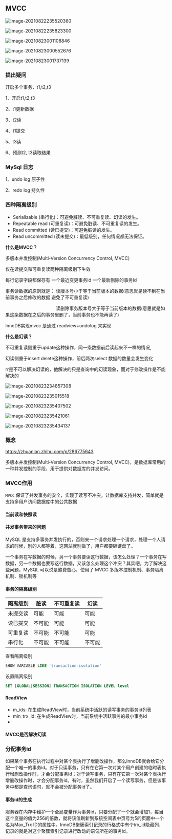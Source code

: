 ## MVCC 

![image-20210822235520360](https://gitee.com/kongxiangjin/images/raw/master/img/image-20210822235520360.png)

![image-20210822235823300](https://gitee.com/kongxiangjin/images/raw/master/img/image-20210822235823300.png)

![image-20210823001108846](https://gitee.com/kongxiangjin/images/raw/master/img/image-20210823001108846.png)

![image-20210823000552676](https://gitee.com/kongxiangjin/images/raw/master/img/image-20210823000552676.png)



![image-20210823001737139](https://gitee.com/kongxiangjin/images/raw/master/img/image-20210823001737139.png)

### 提出疑问

开启多个事务，t1,t2,t3

1、开启t1,t2,t3

2、t1更新数据

3、t2读

4、t1提交

5、t3读

6、预测t2, t3读取结果







### MySql 日志

1、undo log  原子性

2、redo log 持久性 





### 四种隔离级别

- Serializable (串行化)：可避免脏读、不可重复读、幻读的发生。
- Repeatable read (可重复读)：可避免脏读、不可重复读的发生。
- Read committed (读已提交)：可避免脏读的发生。
- Read uncommitted (读未提交)：最低级别，任何情况都无法保证。



**什么是MVCC？**

多版本并发控制(Multi-Version Concurrency Control, MVCC)

仅在读提交和可重复读两种隔离级别下生效

每行记录字段都保存有 一个最近变更事务Id 一个最新删除的事务Id

事务读数据的原则就是： 读版本号小于等于当前版本的数据(意思就是读不到在当前事务之后修改的数据 避免了不可重复读)

　　　　　　　　　　　 读删除事务版本号大于等于当前版本的数据(意思就是如果这条数据在之后的事务里删了，当前事务也不能再读了) 

InnoDB实现mvcc 是通过 readview+undolog 来实现



**什么是幻读？**

不可重复读侧重于update这种操作，同一条数据前后读起来不一样的情况,

幻读侧重于insert delete这种操作，前后两次select 数据的数量会发生变化



rr是不可以解决幻读的，他解决的只是查询中的幻读现象，而对于修改操作是不能解决的



![image-20210823234857308](https://gitee.com/kongxiangjin/images/raw/master/img/image-20210823234857308.png)

![image-20210823235015518](https://gitee.com/kongxiangjin/images/raw/master/img/image-20210823235015518.png)





![image-20210823235407502](https://gitee.com/kongxiangjin/images/raw/master/img/image-20210823235407502.png)

![image-20210823235421061](https://gitee.com/kongxiangjin/images/raw/master/img/image-20210823235421061.png)

![image-20210823235434137](https://gitee.com/kongxiangjin/images/raw/master/img/image-20210823235434137.png)





### 概念

https://zhuanlan.zhihu.com/p/286775643

多版本并发控制(Multi-Version Concurrency Control, MVCC)，是数据库常用的一种并发控制的手段，用于提供对数据库的并发访问。





### MVCC作用

`MVCC` 保证了并发事务的安全，实现了读写不冲突。让数据库支持并发，简单就是支持多用户访问数据库中的公共数据



#### 当前读和快照读





#### 并发事务带来的问题

MySQL 是支持多事务并发执行的，否则来一个请求处理一个请求，处理一个人请求的时候，别的人都等着，这网站就别做了，用户都要砸键盘了。

一个事务在写数据的时候，另一个事务要读这行数据，该怎么处理？一个事务在写数据，另一个数据也要写这行数据，又该怎么处理这个冲突？其实吧，为了解决这些问题，MySQL 可以说是煞费苦心，使用了 MVCC 多版本控制机制、事务隔离机制、锁机制等

#### 事务的隔离级别

| 隔离级别 | 脏读   | 不可重复读 | 幻读   |
| -------- | ------ | ---------- | ------ |
| 未提交读 | 可能   | 可能       | 可能   |
| 读已提交 | 不可能 | 可能       | 可能   |
| 可重复读 | 不可能 | 不可能     | 可能   |
| 串行化   | 不可能 | 不可能     | 不可能 |



查看隔离级别

```sql
SHOW VARIABLE LIKE 'transaction-isolation'
```

设置隔离级别

```sql
SET [GLOBAL|SESSION] TRANSACTION ISOLATION LEVEL level
```





#### ReadView

- m_ids: 在生成ReadView时，当前系统中活跃的读写事务的事务id列表
- min_trx_id: 在生成ReadView时，当前系统中活跃事务的最小事务id
- 



#### MVCC是否解决幻读





### 分配事务id

​       如果某个事务在执行过程中对某个表执行了增删改操作，那么InnoDB就会给它分配一个唯一的事务id。对于只读事务，只有在它第一次对某个用户创建的临时表执行增删改操作时，才会分配事务id；对于读写事务，只有在它第一次对某个表执行增删改操作时，才会分配事务id。有时，虽然我们开启了一个读写事务，但是该事务中都是查询语句，就不会被分配事务id了。


#### 事务id的生成

​       服务器在内存中维护一个全局变量作为事务id，只要分配了一个就会增加1，每当这个变量的值为256的倍数，就将该值刷新到系统空间表中页号为5的页面中一个名为Max_Trx ID的属性中。InnoDB聚簇索引记录的行格式中有个trx_id隐藏列，记录的就是对这个聚簇索引记录进行改动的语句所在的事务id。

















